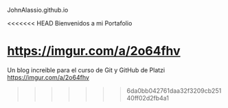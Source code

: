JohnAlassio.github.io

<<<<<<< HEAD
Bienvenidos a mi Portafolio

https://imgur.com/a/2o64fhv
=======
Un blog increible para el curso de Git y GitHub de Platzi
https://imgur.com/a/2o64fhv
>>>>>>> 6da0bb042761daa32f3209cb25140ff02d2fb4a1
